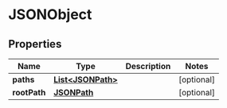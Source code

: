 

# JSONObject


## Properties

Name | Type | Description | Notes
------------ | ------------- | ------------- | -------------
**paths** | [**List&lt;JSONPath&gt;**](JSONPath.md) |  |  [optional]
**rootPath** | [**JSONPath**](JSONPath.md) |  |  [optional]



